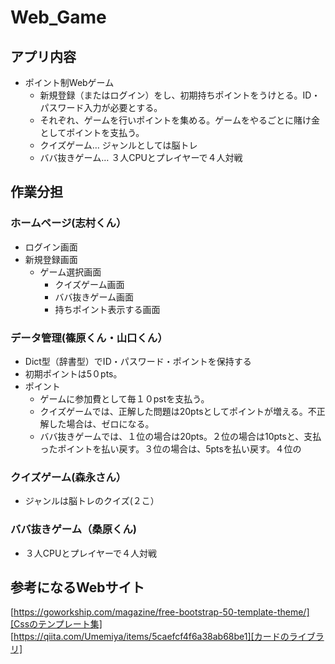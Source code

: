 # Web_Game
## アプリ内容
- ポイント制Webゲーム
  - 新規登録（またはログイン）をし、初期持ちポイントをうけとる。ID・パスワード入力が必要とする。
  - それぞれ、ゲームを行いポイントを集める。ゲームをやるごとに賭け金としてポイントを支払う。
  - クイズゲーム… ジャンルとしては脳トレ 
  - ババ抜きゲーム… ３人CPUとプレイヤーで４人対戦

## 作業分担
### ホームページ(志村くん）
- ログイン画面
- 新規登録画面
  - ゲーム選択画面
    - クイズゲーム画面
    - ババ抜きゲーム画面
    - 持ちポイント表示する画面  
### データ管理(篠原くん・山口くん）
- Dict型（辞書型）でID・パスワード・ポイントを保持する
- 初期ポイントは5０pts。
- ポイント
  - ゲームに参加費として毎１０pstを支払う。
  - クイズゲームでは、正解した問題は20ptsとしてポイントが増える。不正解した場合は、ゼロになる。
  - ババ抜きゲームでは、１位の場合は20pts。２位の場合は10ptsと、支払ったポイントを払い戻す。３位の場合は、5ptsを払い戻す。４位の
### クイズゲーム(森永さん）
- ジャンルは脳トレのクイズ(２こ）


### ババ抜きゲーム（桑原くん)
- ３人CPUとプレイヤーで４人対戦　

## 参考になるWebサイト
[https://goworkship.com/magazine/free-bootstrap-50-template-theme/][Cssのテンプレート集]
[https://qiita.com/Umemiya/items/5caefcf4f6a38ab68be1][カードのライブラリ]


